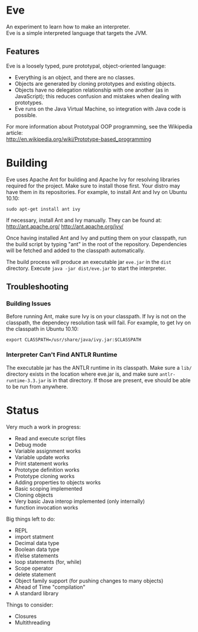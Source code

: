 Eve
====

An experiment to learn how to make an interpreter.<br>
Eve is a simple interpreted language that targets the JVM.

Features
--------
Eve is a loosely typed, pure prototypal, object-oriented language:

* Everything is an object, and there are no classes.
* Objects are generated by cloning prototypes and existing objects.
* Objects have no delegation relationship with one another (as in 
  JavaScript); this reduces confusion and mistakes when dealing with
  prototypes.
* Eve runs on the Java Virtual Machine, so integration with Java code is
  possible.
  
For more information about Prototypal OOP programming, see the Wikipedia
article:<br>
<http://en.wikipedia.org/wiki/Prototype-based_programming>

Building
========
Eve uses Apache Ant for building and Apache Ivy for resolving libraries
required for the project. Make sure to install those first. Your distro
may have them in its repositories. For example, to install Ant and Ivy
on Ubuntu 10.10:

    sudo apt-get install ant ivy
    
If necessary, install Ant and Ivy manually. They can be found at:
http://ant.apache.org/
http://ant.apache.org/ivy/

Once having installed Ant and Ivy and putting them on your classpath,
run the build script by typing "ant" in the root of the repository.
Dependencies will be fetched and added to the classpath automatically.

The build process will produce an executable jar `eve.jar` in the `dist`
directory. Execute `java -jar dist/eve.jar` to start the interpreter.

Troubleshooting
---------------
### Building Issues ###
Before running Ant, make sure Ivy is on your classpath. If Ivy is not on
the classpath, the dependecy resolution task will fail. For example, to
get Ivy on the classpath in Ubuntu 10.10:

`export CLASSPATH=/usr/share/java/ivy.jar:$CLASSPATH`

### Interpreter Can't Find ANTLR Runtime ###
The executable jar has the ANTLR runtime in its classpath. Make sure a
`lib/` directory exists in the location where eve.jar is, and make sure
`antlr-runtime-3.3.jar` is in that directory. If those are present, eve
should be able to be run from anywhere.

Status
======

Very much a work in progress:

* Read and execute script files
* Debug mode
* Variable assignment works
* Variable update works
* Print statement works
* Prototype definition works
* Prototype cloning works
* Adding properties to objects works
* Basic scoping implemented
* Cloning objects
* Very basic Java interop implemented (only internally)
* function invocation works

Big things left to do:

* REPL
* import statment
* Decimal data type
* Boolean data type
* if/else statements
* loop statements (for, while)
* Scope operator
* delete statement
* Object family support (for pushing changes to many objects)
* Ahead of Time "compilation"
* A standard library

Things to consider:

* Closures
* Multithreading
